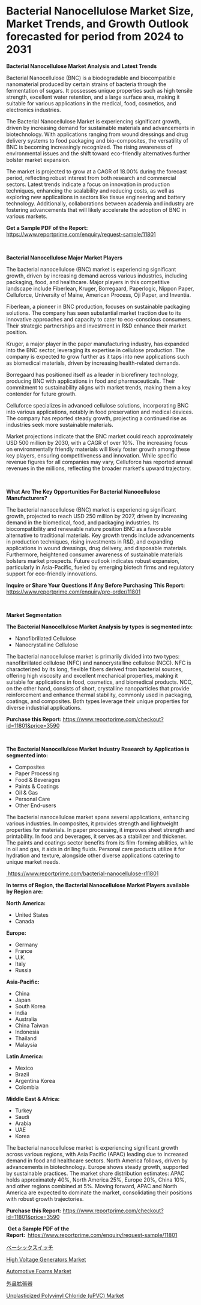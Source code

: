 <p><h1>Bacterial Nanocellulose Market Size, Market Trends, and Growth Outlook forecasted for period from 2024 to 2031</h1></p><p><strong>Bacterial Nanocellulose Market Analysis and Latest Trends</strong></p>
<p><p>Bacterial Nanocellulose (BNC) is a biodegradable and biocompatible nanomaterial produced by certain strains of bacteria through the fermentation of sugars. It possesses unique properties such as high tensile strength, excellent water retention, and a large surface area, making it suitable for various applications in the medical, food, cosmetics, and electronics industries. </p><p>The Bacterial Nanocellulose Market is experiencing significant growth, driven by increasing demand for sustainable materials and advancements in biotechnology. With applications ranging from wound dressings and drug delivery systems to food packaging and bio-composites, the versatility of BNC is becoming increasingly recognized. The rising awareness of environmental issues and the shift toward eco-friendly alternatives further bolster market expansion.</p><p>The market is projected to grow at a CAGR of 18.00% during the forecast period, reflecting robust interest from both research and commercial sectors. Latest trends indicate a focus on innovation in production techniques, enhancing the scalability and reducing costs, as well as exploring new applications in sectors like tissue engineering and battery technology. Additionally, collaborations between academia and industry are fostering advancements that will likely accelerate the adoption of BNC in various markets.</p></p>
<p><strong>Get a Sample PDF of the Report:&nbsp;</strong> <a href="https://www.reportprime.com/enquiry/request-sample/11801">https://www.reportprime.com/enquiry/request-sample/11801</a></p>
<p>&nbsp;</p>
<p><strong>Bacterial Nanocellulose Major Market Players</strong></p>
<p><p>The bacterial nanocellulose (BNC) market is experiencing significant growth, driven by increasing demand across various industries, including packaging, food, and healthcare. Major players in this competitive landscape include Fiberlean, Kruger, Borregaard, Paperlogic, Nippon Paper, Celluforce, University of Maine, American Process, Oji Paper, and Inventia.</p><p>Fiberlean, a pioneer in BNC production, focuses on sustainable packaging solutions. The company has seen substantial market traction due to its innovative approaches and capacity to cater to eco-conscious consumers. Their strategic partnerships and investment in R&D enhance their market position.</p><p>Kruger, a major player in the paper manufacturing industry, has expanded into the BNC sector, leveraging its expertise in cellulose production. The company is expected to grow further as it taps into new applications such as biomedical materials, driven by increasing health-related demands.</p><p>Borregaard has positioned itself as a leader in biorefinery technology, producing BNC with applications in food and pharmaceuticals. Their commitment to sustainability aligns with market trends, making them a key contender for future growth.</p><p>Celluforce specializes in advanced cellulose solutions, incorporating BNC into various applications, notably in food preservation and medical devices. The company has reported steady growth, projecting a continued rise as industries seek more sustainable materials.</p><p>Market projections indicate that the BNC market could reach approximately USD 500 million by 2030, with a CAGR of over 10%. The increasing focus on environmentally friendly materials will likely foster growth among these key players, ensuring competitiveness and innovation. While specific revenue figures for all companies may vary, Celluforce has reported annual revenues in the millions, reflecting the broader market's upward trajectory.</p></p>
<p>&nbsp;</p>
<p><strong>What Are The Key Opportunities For Bacterial Nanocellulose Manufacturers?</strong></p>
<p><p>The bacterial nanocellulose (BNC) market is experiencing significant growth, projected to reach USD 250 million by 2027, driven by increasing demand in the biomedical, food, and packaging industries. Its biocompatibility and renewable nature position BNC as a favorable alternative to traditional materials. Key growth trends include advancements in production techniques, rising investments in R&D, and expanding applications in wound dressings, drug delivery, and disposable materials. Furthermore, heightened consumer awareness of sustainable materials bolsters market prospects. Future outlook indicates robust expansion, particularly in Asia-Pacific, fueled by emerging biotech firms and regulatory support for eco-friendly innovations.</p></p>
<p><strong>Inquire or Share Your Questions If Any Before Purchasing This Report:</strong> <a href="https://www.reportprime.com/enquiry/pre-order/11801">https://www.reportprime.com/enquiry/pre-order/11801</a></p>
<p>&nbsp;</p>
<p><strong>Market Segmentation</strong></p>
<p><strong>The Bacterial Nanocellulose Market Analysis by types is segmented into:</strong></p>
<p><ul><li>Nanofibrillated Cellulose</li><li>Nanocrystalline Cellulose</li></ul></p>
<p><p>The bacterial nanocellulose market is primarily divided into two types: nanofibrillated cellulose (NFC) and nanocrystalline cellulose (NCC). NFC is characterized by its long, flexible fibers derived from bacterial sources, offering high viscosity and excellent mechanical properties, making it suitable for applications in food, cosmetics, and biomedical products. NCC, on the other hand, consists of short, crystalline nanoparticles that provide reinforcement and enhance thermal stability, commonly used in packaging, coatings, and composites. Both types leverage their unique properties for diverse industrial applications.</p></p>
<p><strong>Purchase this Report:&nbsp;</strong><a href="https://www.reportprime.com/checkout?id=11801&price=3590">https://www.reportprime.com/checkout?id=11801&price=3590</a></p>
<p>&nbsp;</p>
<p><strong>The Bacterial Nanocellulose Market Industry Research by Application is segmented into:</strong></p>
<p><ul><li>Composites</li><li>Paper Processing</li><li>Food & Beverages</li><li>Paints & Coatings</li><li>Oil & Gas</li><li>Personal Care</li><li>Other End-users</li></ul></p>
<p><p>The bacterial nanocellulose market spans several applications, enhancing various industries. In composites, it provides strength and lightweight properties for materials. In paper processing, it improves sheet strength and printability. In food and beverages, it serves as a stabilizer and thickener. The paints and coatings sector benefits from its film-forming abilities, while in oil and gas, it aids in drilling fluids. Personal care products utilize it for hydration and texture, alongside other diverse applications catering to unique market needs.</p></p>
<p><a href="https://www.reportprime.com/bacterial-nanocellulose-r11801">&nbsp;https://www.reportprime.com/bacterial-nanocellulose-r11801</a></p>
<p><strong>In terms of Region, the Bacterial Nanocellulose Market Players available by Region are:</strong></p>
<p>
    <p> <strong> North America: </strong>
        <ul>
            <li>United States</li>
            <li>Canada</li>
        </ul>
        </p> 
    <p> <strong> Europe: </strong>
        <ul>
            <li>Germany</li>
            <li>France</li>
            <li>U.K.</li>
            <li>Italy</li>
            <li>Russia</li>
        </ul>
        </p> 
    <p> <strong> Asia-Pacific: </strong>
        <ul>
            <li>China</li>
            <li>Japan</li>
            <li>South Korea</li>
            <li>India</li>
            <li>Australia</li>
            <li>China Taiwan</li>
            <li>Indonesia</li>
            <li>Thailand</li>
            <li>Malaysia</li>
        </ul>
        </p> 
    <p> <strong> Latin America: </strong>
        <ul>
            <li>Mexico</li>
            <li>Brazil</li>
            <li>Argentina Korea</li>
            <li>Colombia</li>
        </ul>
        </p> 
    <p> <strong> Middle East & Africa: </strong>
        <ul>
            <li>Turkey</li>
            <li>Saudi</li>
            <li>Arabia</li>
            <li>UAE</li>
            <li>Korea</li>
        </ul>
    </p>
    </p>
<p><p>The bacterial nanocellulose market is experiencing significant growth across various regions, with Asia Pacific (APAC) leading due to increased demand in food and healthcare sectors. North America follows, driven by advancements in biotechnology. Europe shows steady growth, supported by sustainable practices. The market share distribution estimates: APAC holds approximately 40%, North America 25%, Europe 20%, China 10%, and other regions combined at 5%. Moving forward, APAC and North America are expected to dominate the market, consolidating their positions with robust growth trajectories.</p></p>
<p><strong>Purchase this Report: </strong><a href="https://www.reportprime.com/checkout?id=11801&price=3590">https://www.reportprime.com/checkout?id=11801&price=3590</a></p>
<p>&nbsp;<strong>Get a Sample PDF of the Report:&nbsp;&nbsp;</strong><a href="https://www.reportprime.com/enquiry/request-sample/11801">https://www.reportprime.com/enquiry/request-sample/11801</a></p>
<p><strong></strong></p>
<p><p><a href="https://medium.com/@narcisoferry/2024%E5%B9%B4%E3%81%8B%E3%82%892031%E5%B9%B4%E3%81%BE%E3%81%A7%E3%81%AE%E5%9F%BA%E6%9C%AC%E3%82%B9%E3%82%A4%E3%83%83%E3%83%81%E5%B8%82%E5%A0%B4%E3%81%AE%E6%88%90%E9%95%B7%E8%A6%8B%E9%80%9A%E3%81%97%E3%81%AF-14-1-%E3%81%AEcagr%E3%82%92%E4%BA%88%E6%B8%AC%E3%81%97%E3%81%A6%E3%81%8A%E3%82%8A-%E3%82%A2%E3%83%97%E3%83%AA%E3%82%B1%E3%83%BC%E3%82%B7%E3%83%A7%E3%83%B3%E5%88%A5-%E5%9C%B0%E5%9F%9F%E5%88%A5%E3%81%AE%E3%83%88%E3%83%AC%E3%83%B3%E3%83%89%E5%88%86%E6%9E%90%E3%81%A8%E5%8F%8E%E7%9B%8A%E3%81%AB%E5%9F%BA%E3%81%A5%E3%81%84%E3%81%A6%E3%81%84%E3%81%BE%E3%81%99-9378373b364f">ベーシックスイッチ</a></p><p><a href="https://medium.com/@stellasauer1918/global-high-voltage-generators-market-status-2024-2031-and-forecast-by-region-product-end-d4f80a5b7349">High Voltage Generators Market</a></p><p><a href="https://github.com/globismark/Market-Research-Report-List-5/blob/main/automotive-foams-market.md">Automotive Foams Market</a></p><p><a href="https://github.com/lababdou/Market-Research-Report-List-6/blob/main/8509398134.md">外鼻拡張器</a></p><p><a href="https://issuu.com/reportprime-2/docs/unplasticized-polyvinyl-chloride-up_32a0c121c00dd7">Unplasticized Polyvinyl Chloride (uPVC) Market</a></p></p>